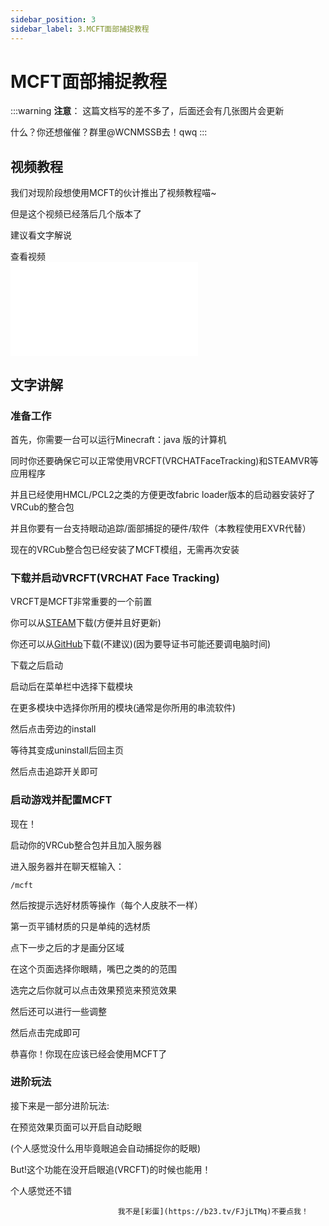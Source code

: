 ```yaml
---
sidebar_position: 3
sidebar_label: 3.MCFT面部捕捉教程
---
```


# MCFT面部捕捉教程

:::warning
**注意**：
这篇文档写的差不多了，后面还会有几张图片会更新

什么？你还想催催？群里@WCNMSSB去！qwq
:::



## 视频教程

我们对现阶段想使用MCFT的伙计推出了视频教程喵~

但是这个视频已经落后几个版本了

建议看文字解说


  <summary>查看视频</summary>
  <iframe style={{"width":"100%", "aspectRatio":"16/9"}} src="//player.bilibili.com/player.html?isOutside=true&aid=114615094612673&bvid=BV1iY7QzYE8b&cid=30292053872&p=1" scrolling="yes" border="0" frameborder="no" framespacing="0" allowfullscreen="true"></iframe>


## 文字讲解

### 准备工作

首先，你需要一台可以运行Minecraft：java 版的计算机

同时你还要确保它可以正常使用VRCFT(VRCHATFaceTracking)和STEAMVR等应用程序

并且已经使用HMCL/PCL2之类的方便更改fabric loader版本的启动器安装好了VRCub的整合包

并且你要有一台支持眼动追踪/面部捕捉的硬件/软件（本教程使用EXVR代替）

现在的VRCub整合包已经安装了MCFT模组，无需再次安装

### 下载并启动VRCFT(VRCHAT Face Tracking)

VRCFT是MCFT非常重要的一个前置

你可以从[STEAM](https://store.steampowered.com/app/3329480/VRCFaceTracking/)下载(方便并且好更新)

你还可以从[GitHub](https://github.com/benaclejames/VRCFaceTracking/releases)下载(不建议)(因为要导证书可能还要调电脑时间)

下载之后启动

启动后在菜单栏中选择下载模块

在更多模块中选择你所用的模块(通常是你所用的串流软件)

然后点击旁边的install

等待其变成uninstall后回主页

然后点击追踪开关即可

### 启动游戏并配置MCFT

现在！

启动你的VRCub整合包并且加入服务器

进入服务器并在聊天框输入：

```
/mcft
```

然后按提示选好材质等操作（每个人皮肤不一样）

第一页平铺材质的只是单纯的选材质

点下一步之后的才是画分区域

在这个页面选择你眼睛，嘴巴之类的的范围

选完之后你就可以点击效果预览来预览效果

然后还可以进行一些调整

然后点击完成即可

恭喜你！你现在应该已经会使用MCFT了

### 进阶玩法

接下来是一部分进阶玩法:

在预览效果页面可以开启自动眨眼

(个人感觉没什么用毕竟眼追会自动捕捉你的眨眼)

But!这个功能在没开启眼追(VRCFT)的时候也能用！

个人感觉还不错

                            我不是[彩蛋](https://b23.tv/FJjLTMq)不要点我！